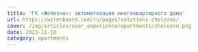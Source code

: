 ```yaml
---
title: 'ГК «Железно»: автоматизация многоквартирного дома'
url: https://wirenboard.com/ru/pages/solutions-zhelezno/
cover: /img/articles/user_experience/apartments/zhelezno.png
date: 2023-11-10
category: apartments
---
```

